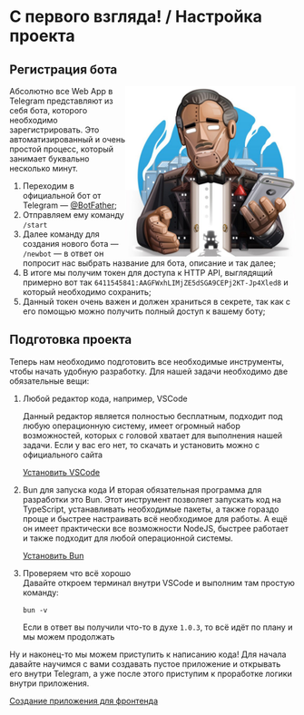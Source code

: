 # С первого взгляда! / Настройка проекта

## Регистрация бота

<img align="right" width="300" height="300" src="../images/create-bot/botfather.jpg">

Абсолютно все Web App в Telegram представляют из себя бота, которого необходимо зарегистрировать. Это автоматизированный и очень простой процесс, который занимает буквально несколько минут.

1. Переходим в официальной бот от Telegram — [@BotFather](https://t.me/BotFather);
2. Отправляем ему команду `/start`
3. Далее команду для создания нового бота — `/newbot` — в ответ он попросит нас выбрать название для бота, описание и так далее;
4. В итоге мы получим токен для доступа к HTTP API, выглядящий примерно вот так `6411545841:AAGFWxhLIMjZE5dSGA9CEPj2KT-Jp4Xled8` и который необходимо сохранить;
5. Данный токен очень важен и должен храниться в секрете, так как с его помощью можно получить полный доступ к вашему боту;

## Подготовка проекта

Теперь нам необходимо подготовить все необходимые инструменты, чтобы начать удобную разработку. Для нашей задачи необходимо две обязательные вещи:

1. Любой редактор кода, например, VSCode

   Данный редактор является полностью бесплатным, подходит под любую операционную систему, имеет огромный набор возможностей, которых с головой хватает для выполнения нашей задачи. Если у вас его нет, то скачать и установить можно с официального сайта

   [Установить VSCode](https://code.visualstudio.com/docs/setup/setup-overview)

2. Bun для запуска кода
   И вторая обязательная программа для разработки это Bun. Этот инструмент позволяет запускать код на TypeScript, устанавливать необходимые пакеты, а также гораздо проще и быстрее настраивать всё необходимое для работы. А ещё он имеет практически все возможности NodeJS, быстрее работает и также подходит для любой операционной системы.

   [Установить Bun](https://bun.sh/)

3. Проверяем что всё хорошо  
   Давайте откроем терминал внутри VSCode и выполним там простую команду:
   ```
   bun -v
   ```
   Если в ответ вы получили что-то в духе `1.0.3`, то всё идёт по плану и мы можем продолжать

Ну и наконец-то мы можем приступить к написанию кода! Для начала давайте научимся с вами создавать пустое приложение и открывать его внутри Telegram, а уже после этого приступим к проработке логики внутри приложения.

[Создание приложения для фронтенда](./03-create-frontend-project.md)
